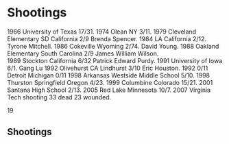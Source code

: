 # Shootings
1966 University of Texas 17/31. 
1974 Olean NY 3/11. 
1979 Cleveland Elementary SD California 2/9 Brenda Spencer. 
1984 LA California 2/12. Tyrone Mitchell. 
1986 Cokeville Wyoming 2/74. David Young. 
1988 Oakland Elementary South Carolina 2/9 James William Wilson.  
1989 Stockton California 6/32 Patrick Edward Purdy. 
1991 University of Iowa 6/1. Gang Lu
1992 Olivehurst CA Lindhurst 3/10 Eric Houston. 
1992 0/11 Detroit Michigan 0/11
1998 Arkansas Westside Middle School 5/10. 
1998 Thurston Springfield Oregon  4/23. 
1999 Columbine Colorado 15/21. 
2001 Santana High School 2/13. 
2005 Red Lake Minnesota 10/7. 
2007 Virginia Tech shooting 33 dead 23 wounded. 


19
## Shootings
